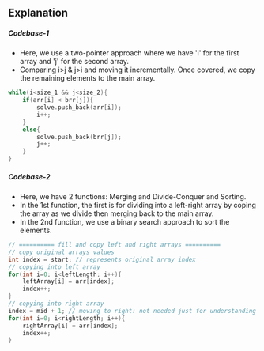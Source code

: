 ## Explanation
<h5> Codebase-1 </h5>
<ul>
  <li> Here, we use a two-pointer approach where we have 'i' for the first array and 'j' for the second array. </li>
  <li> Comparing i>j & j>i and moving it incrementally. Once covered, we copy the remaining elements to the main array. </li>
</ul>

```cpp
while(i<size_1 && j<size_2){
    if(arr[i] < brr[j]){
        solve.push_back(arr[i]);
        i++;
    }
    else{
        solve.push_back(brr[j]);
        j++;
    }
}
```

<h5> Codebase-2 </h5>
<ul>
  <li> Here, we have 2 functions: Merging and Divide-Conquer and Sorting. </li>
  <li> In the 1st function, the first is for dividing into a left-right array by coping the array as we divide then merging back to the main array. </li>
  <li> In the 2nd function, we use a binary search approach to sort the elements. </li>
</ul>

```cpp
// ========== fill and copy left and right arrays ==========
// copy original arrays values
int index = start; // represents original array index
// copying into left array
for(int i=0; i<leftLength; i++){
    leftArray[i] = arr[index];
    index++;
}
// copying into right array
index = mid + 1; // moving to right: not needed just for understanding
for(int i=0; i<rightLength; i++){
    rightArray[i] = arr[index];
    index++;
}
```
